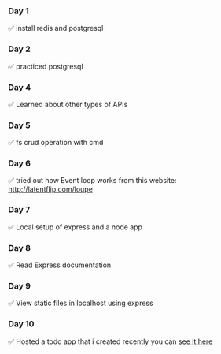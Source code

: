 ### Day 1

✅ install redis and postgresql

### Day 2

✅ practiced postgresql

### Day 4

✅ Learned about other types of APIs

### Day 5

✅ fs crud operation with cmd

### Day 6

✅ tried out how Event loop works from this website: http://latentflip.com/loupe

### Day 7

✅ Local setup of express and a node app

### Day 8

✅ Read Express documentation

### Day 9

✅ View static files in localhost using express

### Day 10

✅ Hosted a todo app that i created recently you can
[see it here](https://kirua-todo-app.herokuapp.com/)
